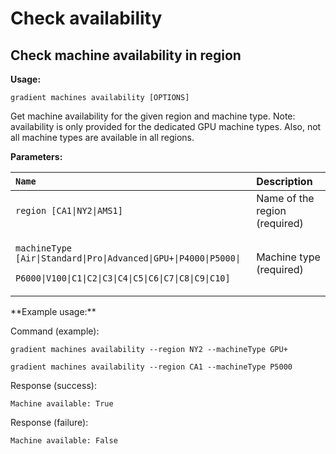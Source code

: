 # Check availability

## Check machine availability in region

**Usage:** 

`gradient machines availability [OPTIONS]`

Get machine availability for the given region and machine type. Note: availability is only provided for the dedicated GPU machine types. Also, not all machine types are available in all regions.

**Parameters:**

<table>
  <thead>
    <tr>
      <th style="text-align:left"><code>Name</code>
      </th>
      <th style="text-align:left">Description</th>
    </tr>
  </thead>
  <tbody>
    <tr>
      <td style="text-align:left"><code>region [CA1|NY2|AMS1]</code>
      </td>
      <td style="text-align:left">Name of the region (required)</td>
    </tr>
    <tr>
      <td style="text-align:left">
        <p><code>machineType [Air|Standard|Pro|Advanced|GPU+|P4000|P5000|</code>
        </p>
        <p><code>P6000|V100|C1|C2|C3|C4|C5|C6|C7|C8|C9|C10]</code>
        </p>
      </td>
      <td style="text-align:left">Machine type (required)</td>
    </tr>
  </tbody>
</table>**Example usage:**

Command \(example\):

`gradient machines availability --region NY2 --machineType GPU+` 

`gradient machines availability --region CA1 --machineType P5000`

Response \(success\):

`Machine available: True`

Response \(failure\):

`Machine available: False`

 

